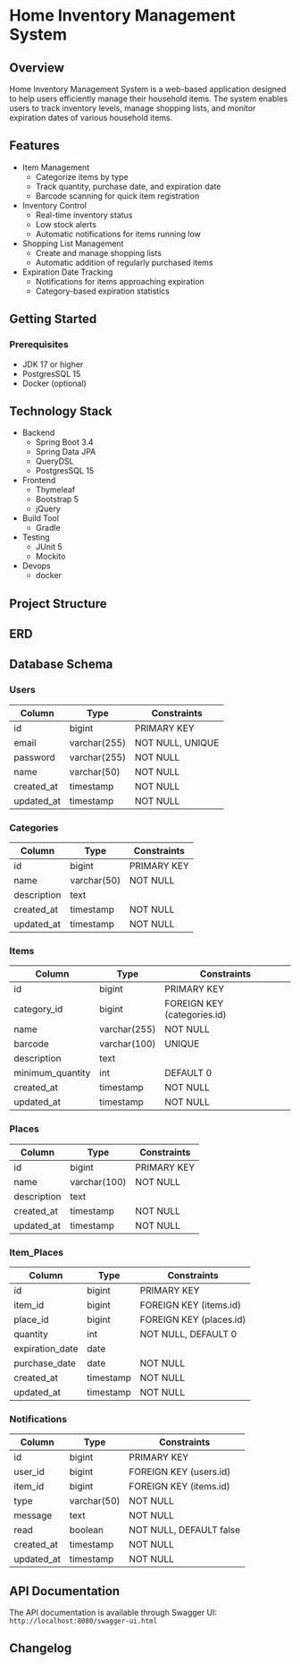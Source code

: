 # Home Inventory Management System

## Overview
Home Inventory Management System is a web-based application designed to help users efficiently manage their household items. The system enables users to track inventory levels, manage shopping lists, and monitor expiration dates of various household items.

## Features
- Item Management
    - Categorize items by type
    - Track quantity, purchase date, and expiration date
    - Barcode scanning for quick item registration
- Inventory Control
    - Real-time inventory status
    - Low stock alerts
    - Automatic notifications for items running low
- Shopping List Management
    - Create and manage shopping lists
    - Automatic addition of regularly purchased items
- Expiration Date Tracking
    - Notifications for items approaching expiration
    - Category-based expiration statistics

## Getting Started
### Prerequisites
- JDK 17 or higher
- PostgresSQL 15
- Docker (optional)


## Technology Stack
- Backend
    - Spring Boot 3.4
    - Spring Data JPA
    - QueryDSL
    - PostgresSQL 15
- Frontend
    - Thymeleaf
    - Bootstrap 5
    - jQuery
- Build Tool
    - Gradle
- Testing
    - JUnit 5
    - Mockito
- Devops
    - docker


## Project Structure

## ERD

## Database Schema

### Users
| Column     | Type         | Constraints      |
|------------|--------------|------------------|
| id         | bigint       | PRIMARY KEY      |
| email      | varchar(255) | NOT NULL, UNIQUE |
| password   | varchar(255) | NOT NULL         |
| name       | varchar(50)  | NOT NULL         |
| created_at | timestamp    | NOT NULL         |
| updated_at | timestamp    | NOT NULL         |

### Categories
| Column      | Type        | Constraints |
|-------------|-------------|-------------|
| id          | bigint      | PRIMARY KEY |
| name        | varchar(50) | NOT NULL    |
| description | text        |             |
| created_at  | timestamp   | NOT NULL    |
| updated_at  | timestamp   | NOT NULL    |

### Items
| Column           | Type         | Constraints                 |
|------------------|--------------|-----------------------------|
| id               | bigint       | PRIMARY KEY                 |
| category_id      | bigint       | FOREIGN KEY (categories.id) |
| name             | varchar(255) | NOT NULL                    |
| barcode          | varchar(100) | UNIQUE                      |
| description      | text         |                             |
| minimum_quantity | int          | DEFAULT 0                   |
| created_at       | timestamp    | NOT NULL                    |
| updated_at       | timestamp    | NOT NULL                    |

### Places
| Column      | Type         | Constraints |
|-------------|--------------|-------------|
| id          | bigint       | PRIMARY KEY |
| name        | varchar(100) | NOT NULL    |
| description | text         |             |
| created_at  | timestamp    | NOT NULL    |
| updated_at  | timestamp    | NOT NULL    |

### Item_Places
| Column          | Type      | Constraints             |
|-----------------|-----------|-------------------------|
| id              | bigint    | PRIMARY KEY             |
| item_id         | bigint    | FOREIGN KEY (items.id)  |
| place_id        | bigint    | FOREIGN KEY (places.id) |
| quantity        | int       | NOT NULL, DEFAULT 0     |
| expiration_date | date      |                         |
| purchase_date   | date      | NOT NULL                |
| created_at      | timestamp | NOT NULL                |
| updated_at      | timestamp | NOT NULL                |

### Notifications
| Column     | Type        | Constraints             |
|------------|-------------|-------------------------|
| id         | bigint      | PRIMARY KEY             |
| user_id    | bigint      | FOREIGN KEY (users.id)  |
| item_id    | bigint      | FOREIGN KEY (items.id)  |
| type       | varchar(50) | NOT NULL                |
| message    | text        | NOT NULL                |
| read       | boolean     | NOT NULL, DEFAULT false |
| created_at | timestamp   | NOT NULL                |
| updated_at | timestamp   | NOT NULL                |

## API Documentation
The API documentation is available through Swagger UI:
`http://localhost:8080/swagger-ui.html`

## Changelog

